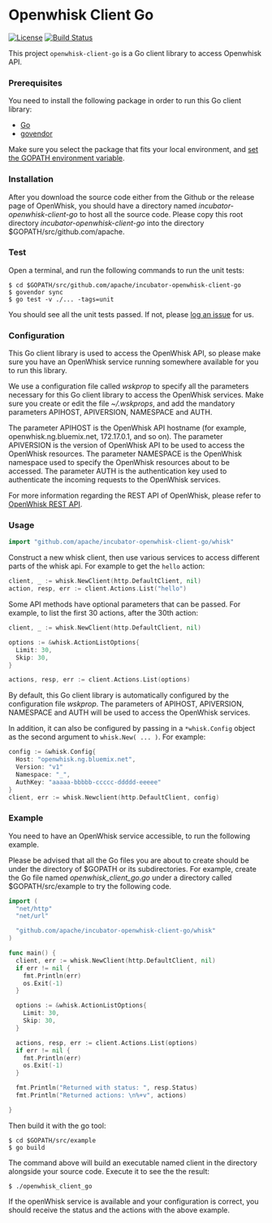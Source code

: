 <!--
#
# Licensed to the Apache Software Foundation (ASF) under one or more
# contributor license agreements.  See the NOTICE file distributed with
# this work for additional information regarding copyright ownership.
# The ASF licenses this file to You under the Apache License, Version 2.0
# (the "License"); you may not use this file except in compliance with
# the License.  You may obtain a copy of the License at
#
#     http://www.apache.org/licenses/LICENSE-2.0
#
# Unless required by applicable law or agreed to in writing, software
# distributed under the License is distributed on an "AS IS" BASIS,
# WITHOUT WARRANTIES OR CONDITIONS OF ANY KIND, either express or implied.
# See the License for the specific language governing permissions and
# limitations under the License.
#
-->

# Openwhisk Client Go
[![License](https://img.shields.io/badge/license-Apache--2.0-blue.svg)](http://www.apache.org/licenses/LICENSE-2.0)
[![Build Status](https://travis-ci.org/apache/incubator-openwhisk-client-go.svg?branch=master)](https://travis-ci.org/apache/incubator-openwhisk-client-go)

This project `openwhisk-client-go` is a Go client library to access Openwhisk API.


### Prerequisites

You need to install the following package in order to run this Go client library:
- [Go](https://golang.org/doc/install)
- [govendor](https://github.com/kardianos/govendor)

Make sure you select the package that fits your local environment, and [set the GOPATH environment variable](https://github.com/golang/go/wiki/SettingGOPATH).


### Installation

After you download the source code either from the Github or the release page of OpenWhisk, you should have a directory named
_incubator-openwhisk-client-go_ to host all the source code. Please copy this root directory _incubator-openwhisk-client-go_
into the directory $GOPATH/src/github.com/apache.


### Test

Open a terminal, and run the following commands to run the unit tests:

```
$ cd $GOPATH/src/github.com/apache/incubator-openwhisk-client-go
$ govendor sync
$ go test -v ./... -tags=unit
```

You should see all the unit tests passed. If not, please [log an issue](https://github.com/apache/incubator-openwhisk-client-go/issues) for us.


### Configuration

This Go client library is used to access the OpenWhisk API, so please make sure you have an OpenWhisk service running somewhere
available for you to run this library.

We use a configuration file called _wskprop_ to specify all the parameters necessary for this Go client library to access the OpenWhisk
services. Make sure you create or edit the file _~/.wskprops_, and add the mandatory parameters APIHOST, APIVERSION, NAMESPACE and AUTH.

The parameter APIHOST is the OpenWhisk API hostname (for example, openwhisk.ng.bluemix.net, 172.17.0.1, and so on).
The parameter APIVERSION is the version of OpenWhisk API to be used to access the OpenWhisk resources.
The parameter NAMESPACE is the OpenWhisk namespace used to specify the OpenWhisk resources about to be accessed.
The parameter AUTH is the authentication key used to authenticate the incoming requests to the OpenWhisk services.

For more information regarding the REST API of OpenWhisk, please refer to [OpenWhisk REST API](https://github.com/apache/incubator-openwhisk/blob/master/docs/rest_api.md).


### Usage

```go
import "github.com/apache/incubator-openwhisk-client-go/whisk"
```

Construct a new whisk client, then use various services to access different parts of the whisk api.  For example to get the `hello` action:

```go
client, _ := whisk.NewClient(http.DefaultClient, nil)
action, resp, err := client.Actions.List("hello")
```

Some API methods have optional parameters that can be passed. For example, to list the first 30 actions, after the 30th action:
```go
client, _ := whisk.NewClient(http.DefaultClient, nil)

options := &whisk.ActionListOptions{
  Limit: 30,
  Skip: 30,
}

actions, resp, err := client.Actions.List(options)
```

By default, this Go client library is automatically configured by the configuration file _wskprop_. The parameters of APIHOST, APIVERSION,
NAMESPACE and AUTH will be used to access the OpenWhisk services.

In addition, it can also be configured by passing in a `*whisk.Config` object as the second argument to `whisk.New( ... )`.  For example:

```go
config := &whisk.Config{
  Host: "openwhisk.ng.bluemix.net",
  Version: "v1"
  Namespace: "_",
  AuthKey: "aaaaa-bbbbb-ccccc-ddddd-eeeee"
}
client, err := whisk.Newclient(http.DefaultClient, config)
```


### Example

You need to have an OpenWhisk service accessible, to run the following example.

Please be advised that all the Go files you are about to create should be under the directory of $GOPATH or its subdirectories.
For example, create the Go file named _openwhisk_client_go.go_ under a directory called $GOPATH/src/example to try the following code.

```go
import (
  "net/http"
  "net/url"

  "github.com/apache/incubator-openwhisk-client-go/whisk"
)

func main() {
  client, err := whisk.NewClient(http.DefaultClient, nil)
  if err != nil {
    fmt.Println(err)
    os.Exit(-1)
  }

  options := &whisk.ActionListOptions{
    Limit: 30,
    Skip: 30,
  }

  actions, resp, err := client.Actions.List(options)
  if err != nil {
    fmt.Println(err)
    os.Exit(-1)
  }

  fmt.Println("Returned with status: ", resp.Status)
  fmt.Println("Returned actions: \n%+v", actions)

}
```

Then build it with the go tool:

```
$ cd $GOPATH/src/example
$ go build
```

The command above will build an executable named client in the directory alongside your source code. Execute it to see the the result:

```
$ ./openwhisk_client_go
```

If the openWhisk service is available and your configuration is correct, you should receive the status and the actions with
the above example.
